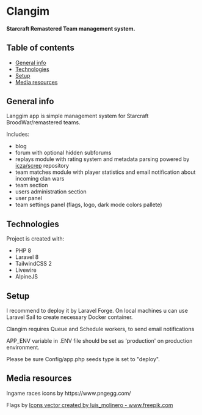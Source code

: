 # Clangim
#### Starcraft Remastered Team management system.

## Table of contents
* [General info](#general-info)
* [Technologies](#technologies)
* [Setup](#setup)
* [Media resources](#media-resources)

## General info
Langgim app is simple management system for Starcraft BroodWar/remastered teams.

Includes:
+ blog
+ forum with optional hidden subforums 
+ replays module with rating system and metadata parsing powered by [icza/screp](https://github.com/icza/screp)  repository
+ team matches module with player statistics and email notification about incoming clan wars
+ team section
+ users administration section
+ user panel
+ team settings panel (flags, logo, dark mode colors pallete)
	
## Technologies
Project is created with:
* PHP 8
* Laravel 8
* TailwindCSS 2
* Livewire
* AlpineJS

## Setup
<p>I recommend to deploy it by Laravel Forge. On local machines u can use Laravel Sail to create necessary Docker container.</p>
<p>Clangim requires Queue and Schedule workers, to send email notifications</p>
<p>APP_ENV variable in .ENV file should be set as 'production' on production environment.</p>
<p>Please be sure Config/app.php seeds type is set to "deploy".</p>

## Media resources
<p>Ingame races icons by https://www.pngegg.com/</p>
<p>Flags by <a href='https://www.freepik.com/vectors/icons'>Icons vector created by luis_molinero - www.freepik.com</a></p>
